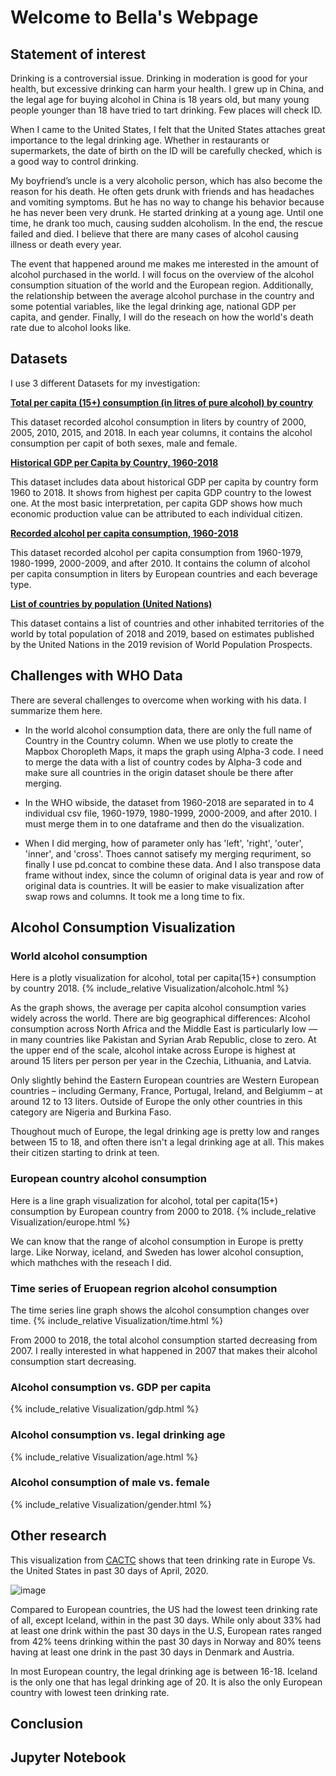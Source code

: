 # Welcome to Bella's Webpage

## Statement of interest

Drinking is a controversial issue. Drinking in moderation is good for your health, but excessive drinking can harm your health. I grew up in China, and the legal age for buying alcohol in China is 18 years old, but many young people younger than 18 have tried to tart drinking. Few places will check ID.

When I came to the United States, I felt that the United States attaches great importance to the legal drinking age. Whether in restaurants or supermarkets, the date of birth on the ID will be carefully checked, which is a good way to control drinking.

My boyfriend’s uncle is a very alcoholic person, which has also become the reason for his death. He often gets drunk with friends and has headaches and vomiting symptoms. But he has no way to change his behavior because he has never been very drunk. He started drinking at a young age. Until one time, he drank too much, causing sudden alcoholism. In the end, the rescue failed and died. I believe that there are many cases of alcohol causing illness or death every year.

The event that happened around me makes me interested in the amount of alcohol purchased in the world. I will focus on the overview of the alcohol consumption situation of the world and the European region. Additionally, the relationship between the average alcohol purchase in the country and some potential variables, like the legal drinking age, national GDP per capita, and gender. Finally, I will do the reseach on how the world's death rate due to alcohol looks like.

## Datasets
I use 3 different Datasets for my investigation: 

[**Total per capita (15+) consumption (in litres of pure alcohol) by country**](https://apps.who.int/gho/data/node.main.A1029SDG3?lang=en)

This dataset recorded alcohol consumption in liters by country of 2000, 2005, 2010, 2015, and 2018. In each year columns, it contains the alcohol consumption per capit of both sexes, male and female. 

[**Historical GDP per Capita by Country, 1960-2018**](https://apps.who.int/gho/data/node.main.A1039?lang=en)

This dataset includes data about historical GDP per capita by country form 1960 to 2018. It shows from highest per capita GDP country to the lowest one. At the most basic interpretation, per capita GDP shows how much economic production value can be attributed to each individual citizen. 

[**Recorded alcohol per capita consumption, 1960-2018**](https://apps.who.int/gho/data/node.main-euro.A1022?lang=en&showonly=GISAH)

This dataset recorded alcohol per capita consumption from 1960-1979, 1980-1999, 2000-2009, and after 2010. It contains the column of alcohol per capita consumption in liters by European countries and each beverage type. 

[**List of countries by population (United Nations)**](https://en.wikipedia.org/wiki/List_of_countries_by_population_(United_Nations))

This dataset contains a list of countries and other inhabited territories of the world by total population of 2018 and 2019, based on estimates published by the United Nations in the 2019 revision of World Population Prospects.


## Challenges with WHO Data

There are several challenges to overcome when working with his data. I summarize them here.

* In the world alcohol consumption data, there are only the full name of Country in the Country column. When we use plotly to create the Mapbox Choropleth Maps, it maps the graph using Alpha-3 code. I need to merge the data with a list of country codes by Alpha-3 code and make sure all countries in the origin dataset shoule be there after merging. 

* In the WHO wibside, the dataset from 1960-2018 are separated in to 4 individual csv file, 1960-1979, 1980-1999, 2000-2009, and after 2010. I must merge them in to one dataframe and then do the visualization.

* When I did merging, how of parameter only has 'left', 'right', 'outer', 'inner', and 'cross'. Thoes cannot satisefy my merging requriment, so finally I use pd.concat to combine these data. And I also transpose data frame without index, since the column of original data is year and row of original data is countries. It will be easier to make visualization after swap rows and columns. It took me a long time to fix. 

## Alcohol Consumption Visualization

### World alcohol consumption

Here is a plotly visualization for alcohol, total per capita(15+) consumption by country 2018.
{% include_relative Visualization/alcoholc.html %}

As the graph shows, the average per capita alcohol consumption varies widely across the world. 
There are big geographical differences: Alcohol consumption across North Africa and the Middle East is particularly low — in many countries like Pakistan and Syrian Arab Republic, close to zero. At the upper end of the scale, alcohol intake across Europe is highest at around 15 liters per person per year in the Czechia, Lithuania, and Latvia. 

Only slightly behind the Eastern European countries are Western European countries – including Germany, France, Portugal, Ireland, and Belgiumm – at around 12 to 13 liters. Outside of Europe the only other countries in this category are Nigeria and Burkina Faso.

Thoughout much of Europe, the legal drinking age is pretty low and ranges between 15 to 18, and often there isn't a legal drinking age at all. This makes their citizen starting to drink at teen. 

### European country alcohol consumption

Here is a line graph visualization for alcohol, total per capita(15+) consumption by European country from 2000 to 2018. 
{% include_relative Visualization/europe.html %}

We can know that the range of alcohol consumption in Europe is pretty large. Like Norway, iceland, and Sweden has lower alcohol consuption, which mathches with the reseach I did. 

### Time series of Eruopean regrion alcohol consumption 

The time series line graph shows the alcohol consumption changes over time. 
{% include_relative Visualization/time.html %}

From 2000 to 2018, the total alcohol consumption started decreasing from 2007. I really interested in what happened in 2007 that makes their alcohol consumption start decreasing. 

### Alcohol consumption vs. GDP per capita
{% include_relative Visualization/gdp.html %}

### Alcohol consumption vs. legal drinking age 
{% include_relative Visualization/age.html %}

### Alcohol consumption of male vs. female
{% include_relative Visualization/gender.html %}



## Other research

This visualization from [CACTC](https://www.cortlandareactc.org/post/teen-drinking-in-europe-vs-the-united-states#:~:text=While%20only%20about%2033%20out,days%20in%20Denmark%20and%20Austria.) shows that teen drinking rate in Europe Vs. the United States in past 30 days of April, 2020. 

![image](https://static.wixstatic.com/media/c07c7f_a3ffa46bee974eb8af0fcd33f7702e1d~mv2.png/v1/fill/w_1000,h_1000,al_c,q_90/c07c7f_a3ffa46bee974eb8af0fcd33f7702e1d~mv2.webp)

Compared to European countries, the US had the lowest teen drinking rate of all, except Iceland, within in the past 30 days. While only about 33% had at least one drink within the past 30 days in the U.S, European rates ranged from 42% teens drinking within the past 30 days in Norway and 80% teens having at least one drink in the past 30 days in Denmark and Austria.   

In most European country, the legal drinking age is between 16-18. Iceland is the only one that has legal drinking age of 20. It is also the only European country with lowest teen drinking rate. 

## Conclusion

## Jupyter Notebook




